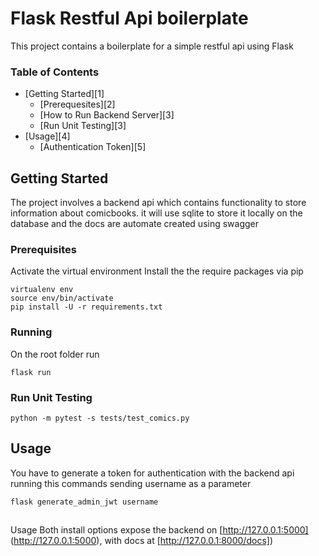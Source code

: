 # Flask Restful Api boilerplate

This project contains a boilerplate for a simple restful api using Flask 

### Table of Contents

-   [Getting Started][1]
    -   [Prerequesites][2]
    -   [How to Run Backend Server][3]
    -   [Run Unit Testing][3]
-   [Usage][4]
    -   [Authentication Token][5]

## Getting Started

The project involves a backend api which contains functionality to store information about comicbooks. 
it will use sqlite to store it locally on the database and the docs are automate created using swagger

### Prerequisites

Activate the virtual environment
Install the the require packages via pip 

```
virtualenv env
source env/bin/activate
pip install -U -r requirements.txt
```


### Running

On the root folder run 

```
flask run
```

### Run Unit Testing

```
python -m pytest -s tests/test_comics.py
```

## Usage

You have to generate a token for authentication with the backend api running this commands sending 
username as a parameter

```
flask generate_admin_jwt username
```

## 
Usage
Both install options expose the backend on [http://127.0.0.1:5000]
(http://127.0.0.1:5000), with docs at [http://127.0.0.1:8000/docs])

